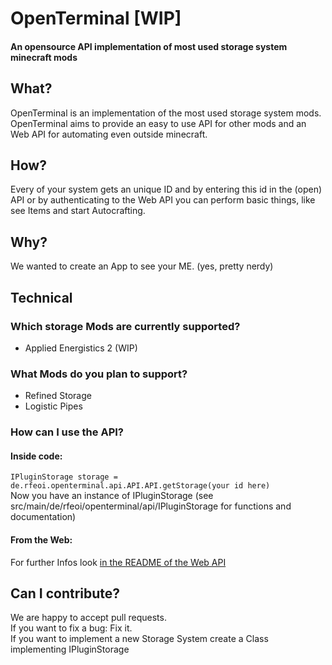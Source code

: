 # OpenTerminal [WIP]
#### An opensource API implementation of most used storage system minecraft mods
## What?
OpenTerminal is an implementation of the most used storage system mods. OpenTerminal aims to provide an easy to use API for other mods and an Web API for automating even outside minecraft.
## How?
Every of your system gets an unique ID and by entering this id in the (open) API or by authenticating to the Web API you can perform basic things, like see Items and start Autocrafting.
## Why?
We wanted to create an App to see your ME. (yes, pretty nerdy)
## Technical
### Which storage Mods are currently supported?
 - Applied Energistics 2 (WIP)
### What Mods do you plan to support?
 - Refined Storage
 - Logistic Pipes
### How can I use the API?
#### Inside code:
`IPluginStorage storage = de.rfeoi.openterminal.api.API.API.getStorage(your id here)`<br>
Now you have an instance of IPluginStorage (see src/main/de/rfeoi/openterminal/api/IPluginStorage for functions and documentation)
#### From the Web:
For further Infos look [in the README of the Web API](https://github.com/rfeoi/openTerminal/blob/master/src/main/java/de/rfeoi/openterminal/webApi/README.md)
## Can I contribute?
We are happy to accept pull requests.<br>
If you want to fix a bug: Fix it.<br>
If you want to implement a new Storage System create a Class implementing IPluginStorage
